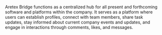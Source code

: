 Aretex Bridge functions as a centralized hub for all present and forthcoming software and platforms within the company. It serves as a platform where users can establish profiles, connect with team members, share task updates, stay informed about current company events and updates, and engage in interactions through comments, likes, and messages.
